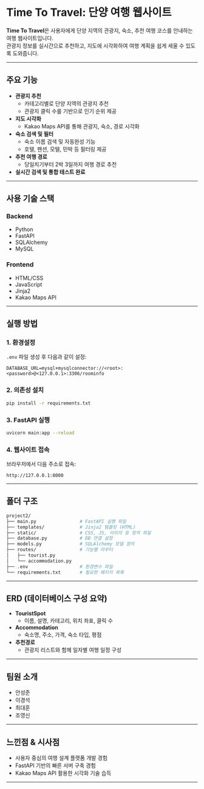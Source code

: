 
# Time To Travel: 단양 여행 웹사이트 

**Time To Travel**은 사용자에게 단양 지역의 관광지, 숙소, 추천 여행 코스를 안내하는 여행 웹사이트입니다.  
관광지 정보를 실시간으로 추천하고, 지도에 시각화하여 여행 계획을 쉽게 세울 수 있도록 도와줍니다.

---

##  주요 기능

- **관광지 추천**
  - 카테고리별로 단양 지역의 관광지 추천
  - 관광지 클릭 수를 기반으로 인기 순위 제공
- **지도 시각화**
  - Kakao Maps API를 통해 관광지, 숙소, 경로 시각화
- **숙소 검색 및 필터**
  - 숙소 이름 검색 및 자동완성 기능
  - 호텔, 펜션, 모텔, 민박 등 필터링 제공
- **추천 여행 경로**
  - 당일치기부터 2박 3일까지 여행 경로 추천
- **실시간 검색 및 통합 테스트 완료**

---

##  사용 기술 스택

###  Backend
- Python
- FastAPI
- SQLAlchemy
- MySQL

###  Frontend
- HTML/CSS
- JavaScript
- Jinja2
- Kakao Maps API

---

## 실행 방법

### 1. 환경설정

`.env` 파일 생성 후 다음과 같이 설정:

```env
DATABASE_URL=mysql+mysqlconnector://<root>:<password>@<127.0.0.1>:3306/roominfo
```

### 2. 의존성 설치

```bash
pip install -r requirements.txt
```

### 3. FastAPI 실행

```bash
uvicorn main:app --reload
```

### 4. 웹사이트 접속

브라우저에서 다음 주소로 접속:

```
http://127.0.0.1:8000
```

---

##  폴더 구조 

```bash
project2/
├── main.py                # FastAPI 실행 파일
├── templates/             # Jinja2 템플릿 (HTML)
├── static/                # CSS, JS, 이미지 등 정적 파일
├── database.py            # DB 연결 설정
├── models.py              # SQLAlchemy 모델 정의
├── routes/                # 기능별 라우터
│   ├── tourist.py
│   └── accommodation.py
├── .env                   # 환경변수 파일
└── requirements.txt       # 필요한 패키지 목록
```

---

##  ERD (데이터베이스 구성 요약)

- **TouristSpot**
  - 이름, 설명, 카테고리, 위치 좌표, 클릭 수
- **Accommodation**
  - 숙소명, 주소, 가격, 숙소 타입, 평점
- **추천경로**
  - 관광지 리스트와 함께 일자별 여행 일정 구성

---

##  팀원 소개

- 안성준
- 이경석
- 최대훈
- 조영신

---

## 느낀점 & 시사점

- 사용자 중심의 여행 설계 플랫폼 개발 경험
- FastAPI 기반의 빠른 서버 구축 경험
- Kakao Maps API 활용한 시각화 기술 습득

---

